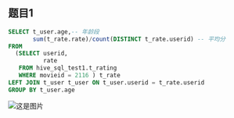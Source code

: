 ## 题目1

```SQL
SELECT t_user.age,-- 年龄段
       sum(t_rate.rate)/count(DISTINCT t_rate.userid) -- 平均分
FROM
  (SELECT userid,
          rate
   FROM hive_sql_test1.t_rating
   WHERE movieid = 2116 ) t_rate
LEFT JOIN t_user t_user ON t_user.userid = t_rate.userid
GROUP BY t_user.age
```
![这是图片](/Users/dongqiudi/PycharmProjects/leetcode-bbbbrent/SQL/p1.png "Magic Gardens")
